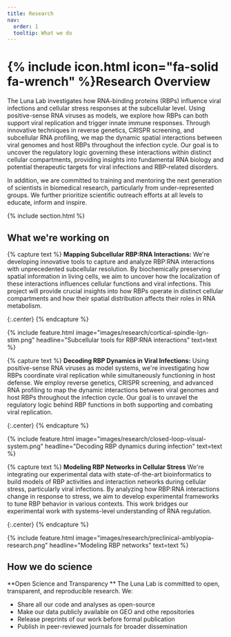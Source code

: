 ```yaml
---
title: Research
nav:
  order: 1
  tooltip: What we do
---
```


# {% include icon.html icon="fa-solid fa-wrench" %}Research Overview

The Luna Lab investigates how RNA-binding proteins (RBPs) influence viral infections and cellular stress responses at the subcellular level. Using positive-sense RNA viruses as models, we explore how RBPs can both support viral replication and trigger innate immune responses. Through innovative techniques in reverse genetics, CRISPR screening, and subcellular RNA profiling, we map the dynamic spatial interactions between viral genomes and host RBPs throughout the infection cycle. Our goal is to uncover the regulatory logic governing these interactions within distinct cellular compartments, providing insights into fundamental RNA biology and potential therapeutic targets for viral infections and RBP-related disorders.

In addition, we are committed to training and mentoring the next generation of scientists in biomedical research, particularly from under-represented groups. We further prioritize scientific outreach efforts at all levels to educate, inform and inspire.

{% include section.html %}

## What we're working on

{% capture text %}
**Mapping Subcellular RBP:RNA Interactions:**
We're developing innovative tools to capture and analyze RBP:RNA interactions with unprecedented subcellular resolution. By biochemically preserving spatial information in living cells, we aim to uncover how the localization of these interactions influences cellular functions and viral infections. This project will provide crucial insights into how RBPs operate in distinct cellular compartments and how their spatial distribution affects their roles in RNA metabolism.


{:.center}
{% endcapture %}

{%
  include feature.html
  image="images/research/cortical-spindle-lgn-stim.png"
  headline="Subcellular tools for RBP:RNA interactions"
  text=text
%}

{% capture text %}
**Decoding RBP Dynamics in Viral Infections:**
Using positive-sense RNA viruses as model systems, we're investigating how RBPs coordinate viral replication while simultaneously functioning in host defense. We employ reverse genetics, CRISPR screening, and advanced RNA profiling to map the dynamic interactions between viral genomes and host RBPs throughout the infection cycle. Our goal is to unravel the regulatory logic behind RBP functions in both supporting and combating viral replication.
<br>

{:.center}
{% endcapture %}

{%
  include feature.html
  image="images/research/closed-loop-visual-system.png"
  headline="Decoding RBP dynamics during infection"
  text=text
%}

{% capture text %}
**Modeling RBP Networks in Cellular Stress**
We're integrating our experimental data with state-of-the-art bioinformatics to build models of RBP activities and interaction networks during cellular stress, particularly viral infections. By analyzing how RBP:RNA interactions change in response to stress, we aim to develop experimental frameworks to tune RBP behavior in various  contexts. This work bridges our experimental work with systems-level understanding of RNA regulation.

{:.center}
{% endcapture %}

{%
  include feature.html
  image="images/research/preclinical-amblyopia-research.png"
  headline="Modeling RBP networks"
  text=text
%}

## How we do science

**Open Science and Transparency **
The Luna Lab is committed to open, transparent, and reproducible research. We:

- Share all our code and analyses as open-source
- Make our data publicly available on GEO and othe repositories
- Release preprints of our work before formal publication
- Publish in peer-reviewed journals for broader dissemination